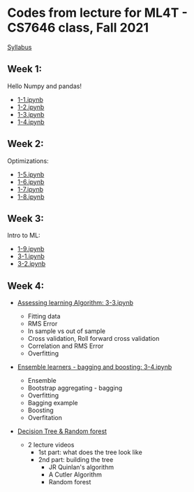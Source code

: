 # Codes from lecture for ML4T - CS7646 class, Fall 2021

[Syllabus](http://lucylabs.gatech.edu/ml4t/fall2021/)

## Week 1:

Hello Numpy and pandas!

- [1-1.ipynb](./1-1.ipynb)
- [1-2.ipynb](./1-2.ipynb)
- [1-3.ipynb](./1-3.ipynb)
- [1-4.ipynb](./1-4.ipynb)

## Week 2:

Optimizations:

- [1-5.ipynb](./1-5.ipynb)
- [1-6.ipynb](./1-6.ipynb)
- [1-7.ipynb](./1-7.ipynb)
- [1-8.ipynb](./1-8.ipynb)

## Week 3:

Intro to ML:

- [1-9.ipynb](./1-9.ipynb)
- [3-1.ipynb](./3-1.ipynb)
- [3-2.ipynb](./3-2.ipynb)

## Week 4:

- [Assessing learning Algorithm: 3-3.ipynb](./3-3.ipynb)
  - Fitting data
  - RMS Error
  - In sample vs out of sample
  - Cross validation, Roll forward cross validation
  - Correlation and RMS Error
  - Overfitting
    <br/>
- [Ensemble learners - bagging and boosting: 3-4.ipynb](./3-4.ipynb)

  - Ensemble
  - Bootstrap aggregating - bagging
  - Overfitting
  - Bagging example
  - Boosting
  - Overfitation

- [Decision Tree & Random forest](./3-5_decision_tree.ipynb)
  - 2 lecture videos
    - 1st part: what does the tree look like
    - 2nd part: building the tree
      - JR Quinlan's algorithm
      - A Cutler Algorithm
      - Random forest
